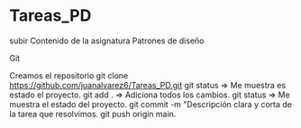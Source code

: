 # Tareas_PD
subir Contenido de la asignatura Patrones de diseño

Git

Creamos el repositorio
git clone https://github.com/juanalvarez6/Tareas_PD.git
git status => Me muestra es estado el proyecto.
git add . => Adiciona todos los cambios. 
git status => Me muestra el estado del proyecto.
git commit -m "Descripción clara y corta de la tarea que resolvimos.
git push origin main.